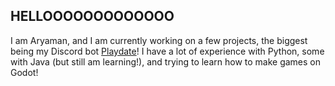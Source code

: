 ## **HELLOOOOOOOOOOOOO**
I am Aryaman, and I am currently working on a few projects, the biggest being my Discord bot [Playdate](https://github.com/DiabloXTREME/PlaydateBot)! I have a lot of experience with Python, some with Java (but still am learning!), and trying to learn how to make games on Godot!
